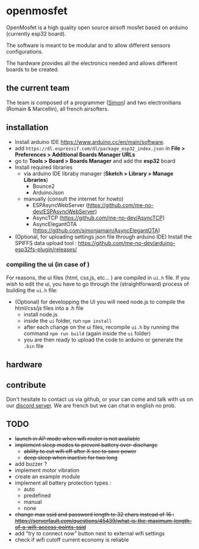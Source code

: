 # openmosfet

OpenMosfet is a high quality open source airsoft mosfet based on arduino (currently esp32 board).

The software is meant to be modular and to allow different sensors configurations.

The hardware provides all the electronics needed and allows different boards to be created.

## the current team
The team is composed of a programmer ([Simon](https://github.com/simonjamain)) and two electronitians (Romain & Marcellin), all french airsofters.

## installation
- Install arduino IDE https://www.arduino.cc/en/main/software.
- add `https://dl.espressif.com/dl/package_esp32_index.json` in **File > Preferences > Additional Boards Manager URLs**
- go to **Tools > Board > Boards Manager** and add the **esp32** board
- Install required libraries
  - via arduino IDE libraby manager (**Sketch > Library > Manage Libraries**)
    - Bounce2
    - ArduinoJson
  - manually (consult the internet for howto)
    - ESPAsyncWebServer (https://github.com/me-no-dev/ESPAsyncWebServer)
    - AsyncTCP (https://github.com/me-no-dev/AsyncTCP)
    - AsyncElegantOTA (https://github.com/simonjamain/AsyncElegantOTA)
- (Optional, for uploading settings json file through arduino IDE) Install the SPIFFS data upload tool : https://github.com/me-no-dev/arduino-esp32fs-plugin/releases/

### compiling the ui (in case of )
For reasons, the ui files (html, css,js, etc... ) are compiled in `ui.h` file.
If you wish to edit the ui, you have to go through the (straightforward) process of building the `ui.h` file:

- (Optional) for developping the UI
  you will need node.js to compile the html/css/js files into a .h file
  - install node.js
  - inside the `ui` folder, run `npm install`
  - after each change on the ui files, recompile `ui.h` by running the command `npm run build` (again inside the `ui` folder)
  - you are then ready to upload the code to arduino or generate the `.bin` file

## hardware

## contribute
Don't hesitate to contact us via github, or your can come and talk with us on our [discord server](https://discord.gg/ppGzhn).
We are french but we can chat in english no prob.

## TODO
- ~~launch in AP mode when wifi router is not available~~
- ~~implement sleep modes to prevent battery over-discharge~~
    - ~~ability to cut wifi off after X sec to save power~~
    - ~~deep sleep when inactive for two long~~
- add buzzer ?
- implement motor vibration
- create an example module
- implement all battery protection types :
  - auto
  - predefined
  - manual
  - none
- ~~change max ssid and password length to 32 chars instead of 16 : https://serverfault.com/questions/45439/what-is-the-maximum-length-of-a-wifi-access-points-ssid~~
- add "try to connect now" button next to external wifi settings
- check if wifi cutoff current economy is reliable

